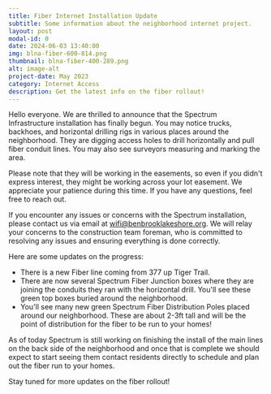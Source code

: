 ```yaml
---
title: Fiber Internet Installation Update
subtitle: Some information about the neighborhood internet project.
layout: post
modal-id: 0
date: 2024-06-03 13:40:00
img: blna-fiber-600-814.png
thumbnail: blna-fiber-400-289.png
alt: image-alt
project-date: May 2023
category: Internet Access
description: Get the latest info on the fiber rollout!
---
```


Hello everyone. We are thrilled to announce that the Spectrum Infrastructure installation has finally begun. You may notice trucks, backhoes, and horizontal drilling rigs in various places around the neighborhood. They are digging access holes to drill horizontally and pull fiber conduit lines. You may also see surveyors measuring and marking the area. 

Please note that they will be working in the easements, so even if you didn't express interest, they might be working across your lot easement. We appreciate your patience during this time. If you have any questions, feel free to reach out.

If you encounter any issues or concerns with the Spectrum installation, please contact us via email at [wifi@benbrooklakeshore.org](mailto:wifi@benbrooklakeshore.org). We will relay your concerns to the construction team foreman, who is committed to resolving any issues and ensuring everything is done correctly.

Here are some updates on the progress:
- There is a new Fiber line coming from 377 up Tiger Trail. 
- There are now several Spectrum Fiber Junction boxes where they are joining the conduits they ran with the horizontal drill. You'll see these green top boxes buried around the neighborhood. 
- You'll see many new green Spectrum Fiber Distribution Poles placed around our neighborhood. These are about 2-3ft tall and will be the point of distribution for the fiber to be run to your homes!

As of today Spectrum is still working on finishing the install of the main lines on the back side of the neighborhood and once that is complete we should expect to start seeing them contact residents directly to schedule and plan out the fiber run to your homes.

Stay tuned for more updates on the fiber rollout!